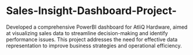 # Sales-Insight-Dashboard-Project-
Developed a comprehensive PowerBI dashboard for AtliQ Hardware, aimed at visualizing sales data to streamline decision-making and identify performance issues. This project addresses the need for effective data representation to improve business strategies and operational efficiency.
